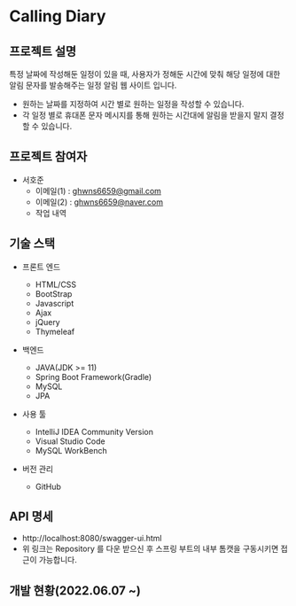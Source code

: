 # Calling Diary

## 프로젝트 설명
특정 날짜에 작성해둔 일정이 있을 때, 사용자가 정해둔 시간에 맞춰 해당 일정에 대한 알림 문자를 발송해주는 일정 알림 웹 사이트 입니다.
- 원하는 날짜를 지정하여 시간 별로 원하는 일정을 작성할 수 있습니다.
- 각 일정 별로 휴대폰 문자 메시지를 통해 원하는 시간대에 알림을 받을지 말지 결정할 수 있습니다.

## 프로젝트 참여자
- 서호준
  - 이메일(1) : ghwns6659@gmail.com
  - 이메일(2) : ghwns6659@naver.com
  - 작업 내역

## 기술 스택
- 프론트 엔드
  - HTML/CSS
  - BootStrap
  - Javascript
  - Ajax
  - jQuery
  - Thymeleaf

- 백엔드
  - JAVA(JDK >= 11)
  - Spring Boot Framework(Gradle)
  - MySQL
  - JPA

- 사용 툴
  - IntelliJ IDEA Community Version
  - Visual Studio Code
  - MySQL WorkBench

- 버전 관리
  - GitHub
 
## API 명세
- http://localhost:8080/swagger-ui.html
- 위 링크는 Repository 를 다운 받으신 후 스프링 부트의 내부 톰캣을 구동시키면 접근이 가능합니다.

## 개발 현황(2022.06.07 ~)

